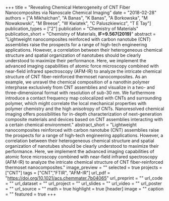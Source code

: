 +++
title = "Revealing Chemical Heterogeneity of CNT Fiber Nanocomposites via Nanoscale Chemical Imaging"
date = "2018-02-28"
authors = ["A Mikhalchan", "A Banas", "K Banas", "A Borkowska", "M Nowakowski", "M Breese", "W Kwiatek", "C Paluszkiewicz", "T E Tay"]
publication_types = ["2"]
publication = "Chemistry of Materials"
publication_short = "Chemistry of Materials, **IF=9.567(2019)**"
abstract = "Lightweight nanocomposites reinforced with carbon nanotube (CNT) assemblies raise the prospects for a range of high-tech engineering applications. However, a correlation between their heterogeneous chemical structure and spatial organization of nanotubes should be clearly understood to maximize their performance. Here, we implement the advanced imaging capabilities of atomic force microscopy combined with near-field infrared spectroscopy (AFM-IR) to analyze the intricate chemical structure of CNT fiber-reinforced thermoset nanocomposites. As an example, we unravel the chemical composition of a nanothin polymer interphase exclusively from CNT assemblies and visualize in a two- and three-dimensional format with resolution of sub-30 nm. We furthermore introduce a contact frequency map colocalized with CNTs and surrounding polymer, which might correlate the local mechanical properties with polymer chemistry and the high anisotropy of CNTs. Nanoresolved chemical imaging offers possibilities for in-depth characterization of next-generation composite materials and devices based on CNT assemblies interacting with a certain chemical environment."
abstract_short = "Lightweight nanocomposites reinforced with carbon nanotube (CNT) assemblies raise the prospects for a range of high-tech engineering applications. However, a correlation between their heterogeneous chemical structure and spatial organization of nanotubes should be clearly understood to maximize their performance. Here, we implement the advanced imaging capabilities of atomic force microscopy combined with near-field infrared spectroscopy (AFM-IR) to analyze the intricate chemical structure of CNT fiber-reinforced thermoset nanocomposites."
image_preview = ""
selected = true
projects = ["CNT"]
tags = ["CNT","FTIR", "AFM-IR"]
url_pdf = "https://doi.org/10.1021/acs.chemmater.7b04065"
url_preprint = ""
url_code = ""
url_dataset = ""
url_project = ""
url_slides = ""
url_video = ""
url_poster = ""
url_source = ""
math = true
highlight = true
[header]
image = ""
caption = ""
featured = true
+++
